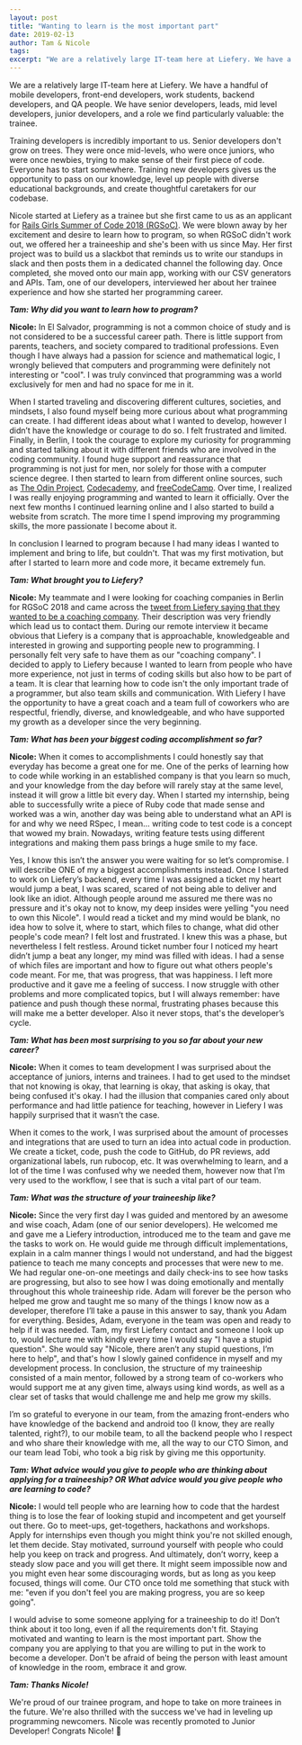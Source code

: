 ```yaml
---
layout: post
title: "Wanting to learn is the most important part"
date: 2019-02-13
author: Tam & Nicole
tags:
excerpt: "We are a relatively large IT-team here at Liefery. We have a handful of mobile developers, front-end developers, work students, backend developers, and QA people. We have senior developers, leads, mid level developers, junior developers, and also take on trainees."
---
```


We are a relatively large IT-team here at Liefery. We have a handful of mobile developers, front-end developers, work students, backend developers, and QA people. We have senior developers, leads, mid level developers, junior developers, and a role we find particularly valuable: the trainee.

Training developers is incredibly important to us. Senior developers don't grow on trees. They were once mid-levels, who were once juniors, who were once newbies, trying to make sense of their first piece of code. Everyone has to start somewhere. Training new developers gives us the opportunity to pass on our knowledge, level up people with diverse educational backgrounds, and create thoughtful caretakers for our codebase.

Nicole started at Liefery as a trainee but she first came to us as an applicant for [Rails Girls Summer of Code 2018 (RGSoC)](https://railsgirlssummerofcode.org/). We were blown away by her excitement and desire to learn how to program, so when RGSoC didn't work out, we offered her a traineeship and she's been with us since May. Her first project was to build us a slackbot that reminds us to write our standups in slack and then posts them in a dedicated channel the following day. Once completed, she moved onto our main app, working with our CSV generators and APIs. Tam, one of our developers, interviewed her about her trainee experience and how she started her programming career.

_**Tam: Why did you want to learn how to program?**_

**Nicole:** In El Salvador, programming is not a common choice of study and is not considered to be a successful career path. There is little support from parents, teachers, and society compared to traditional professions. Even though I have always had a passion for science and mathematical logic, I wrongly believed that computers and programming were definitely not interesting or "cool". I was truly convinced that programming was a world exclusively for men and had no space for me in it.

When I started traveling and discovering different cultures, societies, and mindsets, I also found myself being more curious about what programming can create. I had different ideas about what I wanted to develop, however I didn’t have the knowledge or courage to do so. I felt frustrated and limited. Finally, in Berlin, I took the courage to explore my curiosity for programming and started talking about it with different friends who are involved in the coding community. I found huge support and reassurance that programming is not just for men, nor solely for those with a computer science degree. I then started to learn from different online sources, such as [The Odin Project](https://www.theodinproject.com/), [Codecademy](https://www.codecademy.com/), and [freeCodeCamp](https://www.freecodecamp.org/). Over time, I realized I was really enjoying programming and wanted to learn it officially. Over the next few months I continued learning online and I also started to build a website from scratch. The more time I spend improving my programming skills, the more passionate I become about it.

In conclusion I learned to program because I had many ideas I wanted to implement and bring to life, but couldn't. That was my first motivation, but after I started to learn more and code more, it became extremely fun.

_**Tam: What brought you to Liefery?**_

**Nicole:** My teammate and I were looking for coaching companies in Berlin for RGSoC 2018 and came across the [tweet from Liefery saying that they wanted to be a coaching company](https://twitter.com/liefery_tech/status/963049911066513408). Their description was very friendly which lead us to contact them. During our remote interview it became obvious that  Liefery is a company that is approachable, knowledgeable and interested in growing and supporting people new to programming. I personally felt very safe to have them as our "coaching company". I decided to apply to Liefery because I wanted to learn from people who have more experience, not just in terms of coding skills but also how to be part of a team. It is clear that learning how to code isn't the only important trade of a programmer, but also team skills and communication. With Liefery I have the opportunity to have a great coach and a team full of coworkers who are respectful, friendly, diverse, and knowledgeable, and who have supported my growth as a developer since the very beginning.

_**Tam: What has been your biggest coding accomplishment so far?**_

**Nicole:** When it comes to accomplishments I could honestly say that everyday has become a great one for me. One of the perks of learning how to code while working in an established company is that you learn so much, and your knowledge from the day before will rarely stay at the same level, instead it will grow a little bit every day. When I started my internship, being able to successfully write a piece of Ruby code that made sense and worked was a win, another day was being able to understand what an API is for and why we need RSpec, I mean… writing code to test code is a concept that wowed my brain. Nowadays, writing feature tests using different integrations and making them pass brings a huge smile to my face.

Yes, I know this isn’t the answer you were waiting for so let’s compromise. I will describe ONE of my a biggest accomplishments instead. Once I started to work on Liefery’s backend, every time I was assigned a ticket my heart would jump a beat, I was scared, scared of not being able to deliver and look like an idiot. Although people around me assured me there was no pressure and it's okay not to know, my deep insides were yelling "you need to own this  Nicole". I would read a ticket and my mind would be blank, no idea how to solve it, where to start, which files to change, what did other people's code mean? I felt lost and frustrated. I knew this was a phase, but nevertheless I felt restless. Around ticket number four I noticed my heart didn’t jump a beat any longer, my mind was filled with ideas. I had a sense of which files are important and how to figure out what others people's code meant. For me, that was progress, that was happiness. I left more productive and it gave me a feeling of success. I now struggle with other problems and more complicated topics, but I will always remember: have patience and push though these normal, frustrating phases because this will make me a better developer. Also it never stops, that's the developer’s cycle.

_**Tam: What has been most surprising to you so far about your new career?**_

**Nicole:** When it comes to team development I was surprised about the acceptance of juniors, interns and trainees. I had to get used to the mindset that not knowing is okay, that learning is okay, that asking is okay, that being confused it's okay. I had the illusion that companies cared only about performance and had little patience for teaching, however in Liefery I was happily surprised that it wasn’t the case.

When it comes to the work, I was surprised about the amount of processes and integrations that are used to turn an idea into actual code in production. We create a ticket, code, push the code to GitHub, do PR reviews, add organizational labels, run rubocop, etc. It was overwhelming to learn, and a lot of the time I was confused why we needed them, however now that I’m very used to the workflow, I see that is such a vital part of our team.

_**Tam: What was the structure of your traineeship like?**_

**Nicole:** Since the very first day I was guided and mentored by an awesome and wise coach, Adam (one of our senior developers). He welcomed me and gave me a Liefery introduction, introduced me to the team and gave me the tasks to work on. He would guide me through difficult implementations, explain in a calm manner things I would not understand, and had the biggest patience to teach me many concepts and processes that were new to me. We had regular one-on-one meetings and daily check-ins to see how tasks are progressing, but also to see how I was doing emotionally and mentally throughout this whole traineeship ride. Adam will forever be the person who helped me grow and taught me so many of the things I know now as a developer, therefore I’ll take a pause in this answer to say, thank you Adam for everything. Besides, Adam, everyone in the team was open and ready to help if it was needed. Tam, my first Liefery contact and someone I look up to, would lecture me with kindly every time I would say "I have a stupid question". She would say "Nicole, there aren’t any stupid questions, I’m here to help", and that's how I slowly gained confidence in myself and my development process. In conclusion, the structure of my traineeship consisted of a main mentor, followed by a strong team of co-workers who would support me at any given time, always using kind words, as well as a clear set of tasks that would challenge me and help me grow my skills.

I’m so grateful to everyone in our team, from the amazing front-enders who have knowledge of the backend and android too (I know, they are really talented, right?), to our mobile team, to all the backend people who I respect and who share their knowledge with me, all the way to our CTO Simon, and our team lead Tobi, who took a big risk by giving me this opportunity.

_**Tam: What advice would you give to people who are thinking about applying for a traineeship? OR What advice would you give people who are learning to code?**_

**Nicole:** I would tell people who are learning how to code that the hardest thing is to lose the fear of looking stupid and incompetent and get yourself out there. Go to meet-ups, get-togethers, hackathons and workshops. Apply for internships even though you might think you're not skilled enough, let them decide. Stay motivated, surround yourself with people who could help you keep on track and progress. And ultimately, don’t worry, keep a steady slow pace and you will get there. It might seem impossible now and you might even hear some discouraging words, but as long as you keep focused, things will come. Our CTO once told me something that stuck with me: "even if you don't feel you are making progress, you are so keep going".

I would advise to some someone applying for a traineeship to do it! Don’t think about it too long, even if all the requirements don't fit. Staying motivated and wanting to learn is the most important part. Show the company you are applying to that you are willing to put in the work to become a developer. Don't be afraid of being the person with least amount of knowledge in the room, embrace it and grow.

_**Tam: Thanks Nicole!**_

We're proud of our trainee program, and hope to take on more trainees in the future. We're also thrilled with the success we've had in leveling up programming newcomers. Nicole was recently promoted to Junior Developer! Congrats Nicole! :tada: